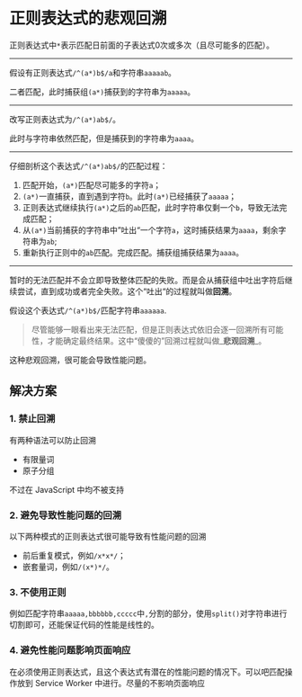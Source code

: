 # 正则表达式的悲观回溯

正则表达式中`*`表示匹配日前面的子表达式0次或多次（且尽可能多的匹配）。

---

假设有正则表达式`/^(a*)b$/a`和字符串`aaaaab`。

二者匹配，此时捕获组`(a*)`捕获到的字符串为`aaaaa`。

---

改写正则表达式为`/^(a*)ab$/`。

此时与字符串依然匹配，但是捕获到的字符串为`aaaa`。

---

仔细剖析这个表达式`/^(a*)ab$/`的匹配过程：

1. 匹配开始，`(a*)`匹配尽可能多的字符`a`；
2. `(a*)`一直捕获，直到遇到字符`b`。此时`(a*)`已经捕获了`aaaaa`；
3. 正则表达式继续执行`(a*)`之后的`ab`匹配，此时字符串仅剩一个`b`，导致无法完成匹配；
4. 从`(a*)`当前捕获的字符串中”吐出“一个字符`a`，这时捕获结果为`aaaa`，剩余字符串为`ab`;
5. 重新执行正则中的`ab`匹配。完成匹配。捕获组捕获结果为`aaaa`。

---

暂时的无法匹配并不会立即导致整体匹配的失败。而是会从捕获组中吐出字符后继续尝试，直到成功或者完全失败。这个“吐出“的过程就叫做**回溯**。

假设这个表达式`/^(a*)b$/`匹配字符串`aaaaaa`.

> 尽管能够一眼看出来无法匹配，但是正则表达式依旧会逐一回溯所有可能性，才能确定最终结果。这中“傻傻的”回溯过程就叫做_**悲观回溯**_。

这种悲观回溯，很可能会导致性能问题。

## 解决方案

### 1. 禁止回溯

有两种语法可以防止回溯

* 有限量词
* 原子分组

不过在 JavaScript 中均不被支持

### 2. 避免导致性能问题的回溯

以下两种模式的正则表达式很可能导致有性能问题的回溯

* 前后重复模式，例如`/x*x*/`；
* 嵌套量词，例如`/(x*)*/`。

### 3. 不使用正则

例如匹配字符串`aaaaa,bbbbbb,ccccc`中`,`分割的部分，使用`split()`对字符串进行切割即可，还能保证代码的性能是线性的。

### 4. 避免性能问题影响页面响应

在必须使用正则表达式，且这个表达式有潜在的性能问题的情况下。可以吧匹配操作放到 Service Worker 中进行。尽量的不影响页面响应

